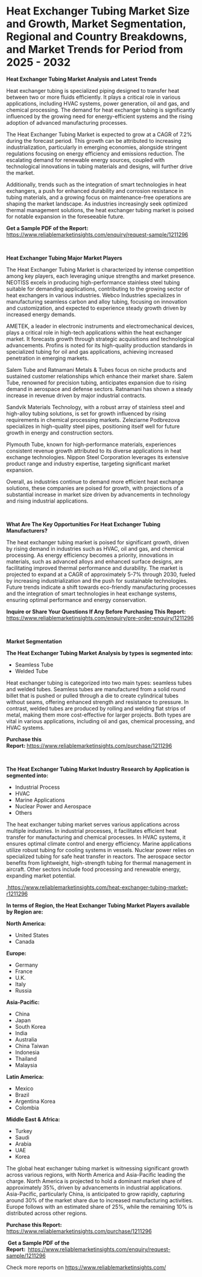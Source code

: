 <p><h1>Heat Exchanger Tubing Market Size and Growth, Market Segmentation, Regional and Country Breakdowns, and Market Trends for Period from 2025 -  2032</h1></p><p><strong>Heat Exchanger Tubing Market Analysis and Latest Trends</strong></p>
<p><p>Heat exchanger tubing is specialized piping designed to transfer heat between two or more fluids efficiently. It plays a critical role in various applications, including HVAC systems, power generation, oil and gas, and chemical processing. The demand for heat exchanger tubing is significantly influenced by the growing need for energy-efficient systems and the rising adoption of advanced manufacturing processes.</p><p>The Heat Exchanger Tubing Market is expected to grow at a CAGR of 7.2% during the forecast period. This growth can be attributed to increasing industrialization, particularly in emerging economies, alongside stringent regulations focusing on energy efficiency and emissions reduction. The escalating demand for renewable energy sources, coupled with technological innovations in tubing materials and designs, will further drive the market. </p><p>Additionally, trends such as the integration of smart technologies in heat exchangers, a push for enhanced durability and corrosion resistance in tubing materials, and a growing focus on maintenance-free operations are shaping the market landscape. As industries increasingly seek optimized thermal management solutions, the heat exchanger tubing market is poised for notable expansion in the foreseeable future.</p></p>
<p><strong>Get a Sample PDF of the Report:&nbsp;</strong> <a href="https://www.reliablemarketinsights.com/enquiry/request-sample/1211296?utm_campaign=2524&utm_medium=2&utm_source=Github&utm_content=ia&utm_term=24032025&utm_id=heat-exchanger-tubing">https://www.reliablemarketinsights.com/enquiry/request-sample/1211296</a></p>
<p>&nbsp;</p>
<p><strong>Heat Exchanger Tubing Major Market Players</strong></p>
<p><p>The Heat Exchanger Tubing Market is characterized by intense competition among key players, each leveraging unique strengths and market presence. NEOTISS excels in producing high-performance stainless steel tubing suitable for demanding applications, contributing to the growing sector of heat exchangers in various industries. Webco Industries specializes in manufacturing seamless carbon and alloy tubing, focusing on innovation and customization, and expected to experience steady growth driven by increased energy demands.</p><p>AMETEK, a leader in electronic instruments and electromechanical devices, plays a critical role in high-tech applications within the heat exchanger market. It forecasts growth through strategic acquisitions and technological advancements. Profins is noted for its high-quality production standards in specialized tubing for oil and gas applications, achieving increased penetration in emerging markets.</p><p>Salem Tube and Ratnamani Metals & Tubes focus on niche products and sustained customer relationships which enhance their market share. Salem Tube, renowned for precision tubing, anticipates expansion due to rising demand in aerospace and defense sectors. Ratnamani has shown a steady increase in revenue driven by major industrial contracts.</p><p>Sandvik Materials Technology, with a robust array of stainless steel and high-alloy tubing solutions, is set for growth influenced by rising requirements in chemical processing markets. Zeleziarne Podbrezova specializes in high-quality steel pipes, positioning itself well for future growth in energy and construction sectors.</p><p>Plymouth Tube, known for high-performance materials, experiences consistent revenue growth attributed to its diverse applications in heat exchange technologies. Nippon Steel Corporation leverages its extensive product range and industry expertise, targeting significant market expansion.</p><p>Overall, as industries continue to demand more efficient heat exchange solutions, these companies are poised for growth, with projections of a substantial increase in market size driven by advancements in technology and rising industrial applications.</p></p>
<p>&nbsp;</p>
<p><strong>What Are The Key Opportunities For Heat Exchanger Tubing Manufacturers?</strong></p>
<p><p>The heat exchanger tubing market is poised for significant growth, driven by rising demand in industries such as HVAC, oil and gas, and chemical processing. As energy efficiency becomes a priority, innovations in materials, such as advanced alloys and enhanced surface designs, are facilitating improved thermal performance and durability. The market is projected to expand at a CAGR of approximately 5-7% through 2030, fueled by increasing industrialization and the push for sustainable technologies. Future trends indicate a shift towards eco-friendly manufacturing processes and the integration of smart technologies in heat exchange systems, ensuring optimal performance and energy conservation.</p></p>
<p><strong>Inquire or Share Your Questions If Any Before Purchasing This Report:</strong> <a href="https://www.reliablemarketinsights.com/enquiry/pre-order-enquiry/1211296?utm_campaign=2524&utm_medium=2&utm_source=Github&utm_content=ia&utm_term=24032025&utm_id=heat-exchanger-tubing">https://www.reliablemarketinsights.com/enquiry/pre-order-enquiry/1211296</a></p>
<p>&nbsp;</p>
<p><strong>Market Segmentation</strong></p>
<p><strong>The Heat Exchanger Tubing Market Analysis by types is segmented into:</strong></p>
<p><ul><li>Seamless Tube</li><li>Welded Tube</li></ul></p>
<p><p>Heat exchanger tubing is categorized into two main types: seamless tubes and welded tubes. Seamless tubes are manufactured from a solid round billet that is pushed or pulled through a die to create cylindrical tubes without seams, offering enhanced strength and resistance to pressure. In contrast, welded tubes are produced by rolling and welding flat strips of metal, making them more cost-effective for larger projects. Both types are vital in various applications, including oil and gas, chemical processing, and HVAC systems.</p></p>
<p><strong>Purchase this Report:&nbsp;</strong><a href="https://www.reliablemarketinsights.com/purchase/1211296?utm_campaign=2524&utm_medium=2&utm_source=Github&utm_content=ia&utm_term=24032025&utm_id=heat-exchanger-tubing">https://www.reliablemarketinsights.com/purchase/1211296</a></p>
<p>&nbsp;</p>
<p><strong>The Heat Exchanger Tubing Market Industry Research by Application is segmented into:</strong></p>
<p><ul><li>Industrial Process</li><li>HVAC</li><li>Marine Applications</li><li>Nuclear Power and Aerospace</li><li>Others</li></ul></p>
<p><p>The heat exchanger tubing market serves various applications across multiple industries. In industrial processes, it facilitates efficient heat transfer for manufacturing and chemical processes. In HVAC systems, it ensures optimal climate control and energy efficiency. Marine applications utilize robust tubing for cooling systems in vessels. Nuclear power relies on specialized tubing for safe heat transfer in reactors. The aerospace sector benefits from lightweight, high-strength tubing for thermal management in aircraft. Other sectors include food processing and renewable energy, expanding market potential.</p></p>
<p><a href="https://www.reliablemarketinsights.com/heat-exchanger-tubing-market-r1211296?utm_campaign=2524&utm_medium=2&utm_source=Github&utm_content=ia&utm_term=24032025&utm_id=heat-exchanger-tubing">&nbsp;https://www.reliablemarketinsights.com/heat-exchanger-tubing-market-r1211296</a></p>
<p><strong>In terms of Region, the Heat Exchanger Tubing Market Players available by Region are:</strong></p>
<p>
    <p> <strong> North America: </strong>
        <ul>
            <li>United States</li>
            <li>Canada</li>
        </ul>
        </p> 
    <p> <strong> Europe: </strong>
        <ul>
            <li>Germany</li>
            <li>France</li>
            <li>U.K.</li>
            <li>Italy</li>
            <li>Russia</li>
        </ul>
        </p> 
    <p> <strong> Asia-Pacific: </strong>
        <ul>
            <li>China</li>
            <li>Japan</li>
            <li>South Korea</li>
            <li>India</li>
            <li>Australia</li>
            <li>China Taiwan</li>
            <li>Indonesia</li>
            <li>Thailand</li>
            <li>Malaysia</li>
        </ul>
        </p> 
    <p> <strong> Latin America: </strong>
        <ul>
            <li>Mexico</li>
            <li>Brazil</li>
            <li>Argentina Korea</li>
            <li>Colombia</li>
        </ul>
        </p> 
    <p> <strong> Middle East & Africa: </strong>
        <ul>
            <li>Turkey</li>
            <li>Saudi</li>
            <li>Arabia</li>
            <li>UAE</li>
            <li>Korea</li>
        </ul>
    </p>
    </p>
<p><p>The global heat exchanger tubing market is witnessing significant growth across various regions, with North America and Asia-Pacific leading the charge. North America is projected to hold a dominant market share of approximately 35%, driven by advancements in industrial applications. Asia-Pacific, particularly China, is anticipated to grow rapidly, capturing around 30% of the market share due to increased manufacturing activities. Europe follows with an estimated share of 25%, while the remaining 10% is distributed across other regions.</p></p>
<p><strong>Purchase this Report: </strong><a href="https://www.reliablemarketinsights.com/purchase/1211296?utm_campaign=2524&utm_medium=2&utm_source=Github&utm_content=ia&utm_term=24032025&utm_id=heat-exchanger-tubing">https://www.reliablemarketinsights.com/purchase/1211296</a></p>
<p>&nbsp;<strong>Get a Sample PDF of the Report:&nbsp;&nbsp;</strong><a href="https://www.reliablemarketinsights.com/enquiry/request-sample/1211296?utm_campaign=2524&utm_medium=2&utm_source=Github&utm_content=ia&utm_term=24032025&utm_id=heat-exchanger-tubing">https://www.reliablemarketinsights.com/enquiry/request-sample/1211296</a></p>
<p><strong></strong></p>
<p>Check more reports on <a href="https://www.reliablemarketinsights.com/?utm_campaign=2524&utm_medium=2&utm_source=Github&utm_content=ia&utm_term=24032025&utm_id=heat-exchanger-tubing">https://www.reliablemarketinsights.com/</a></p>